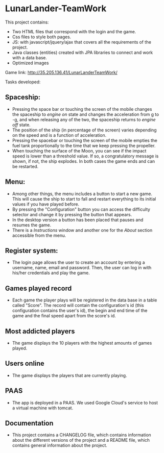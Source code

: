 # LunarLander-TeamWork
This project contains:
+ Two HTML files that correspond with the login and the game.
+ Css files to style both pages.
+ JS: with javascript/jquery/ajax that covers all the requirements of the project.
+ Java classes (entities) created with JPA libraries to connect and work with a data base.
+ Optimized images

Game link: http://35.205.136.41/LunarLanderTeamWork/

Tasks developed:

## Spaceship:
+ Pressing the space bar or touching the screen of the mobile changes the spaceship to *engine on* state and changes the acceleration from g to -g, and when releasing any of the two, the spaceship returns to *engine off* state.
+ The position of the ship (in percentage of the screen) varies depending on the speed and is a function of acceleration.
+ Pressing the spacebar or touching the screen of the mobile empties the fuel tank proportionally to the time that we keep pressing the propeller.
+ When touching the surface of the Moon, you can see if the impact speed is lower than a threshold value. If so, a congratulatory message is shown, if not, the ship explodes. In both cases the game ends and can be restarted.

## Menu:
+ Among other things, the menu includes a button to start a new game. This will cause the ship to start to fall and restart everything to its initial values if you have played before.
+ By pressing the "Configuration" button you can access the difficulty selector and change it by pressing the button that appears.
+ In the desktop version a button has been placed that pauses and resumes the game.
+ There is a  *Instructions* window and another one for the *About* section accessible from the menu.

## Register system:
+ The login page allows the user to create an account by entering a username, name, email and password. Then, the user can log in with his/her credentials and play the game.

## Games played record
+ Each game the player plays will be registered in the data base in a table called "Score". The record will contain the configuration's id (this configuration contains the user's id), the begin and end time of the game and the final speed apart from the score's id.

## Most addicted players
+ The game displays the 10 players with the highest amounts of games played.

## Users online
+ The game displays the players that are currently playing.

## PAAS
+ The app is deployed in a PAAS. We used Google Cloud's service to host a virtual machine with tomcat.

## Documentation
+ This project contains a CHANGELOG file, which contains information about the different versions of the project and a README file, which contains general information about the project.
